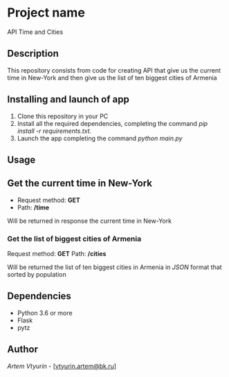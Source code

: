 # Project name
API Time and Cities

## Description
This repository consists from code for creating API that give us the current time in New-York and then give us the list of ten biggest cities of Armenia

## Installing and launch of app
1. Clone this repository in your PC
2. Install all the required dependencies, completing the command *pip install -r requirements.txt.*
3. Launch the app completing the command *python main.py*
   
## Usage

## Get the current time in New-York
- Request method: **GET**
- Path: **/time**

Will be returned in response the current time in New-York

### Get the list of biggest cities of Armenia
Request method: **GET**
Path: **/cities**

Will be returned the list of ten biggest cities in Armenia in *JSON* format that sorted by population

## Dependencies
- Python 3.6 or more
- Flask
- pytz

## Author

*Artem Vtyurin* - [vtyurin.artem@bk.ru]
